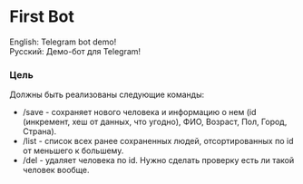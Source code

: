 # First Bot

English: Telegram bot demo!  
Русский: Демо-бот для Telegram!

### Цель

Должны быть реализованы следующие команды:  
* /save - сохраняет нового человека и информацию о нем (id (инкремент, хеш от данных, что угодно), ФИО, Возраст, Пол, 
Город, Страна).  
* /list - список всех ранее сохраненных людей, отсортированных по id от меньшего к большему.  
* /del - удаляет человека по id. Нужно сделать проверку есть ли такой человек вообще.  
